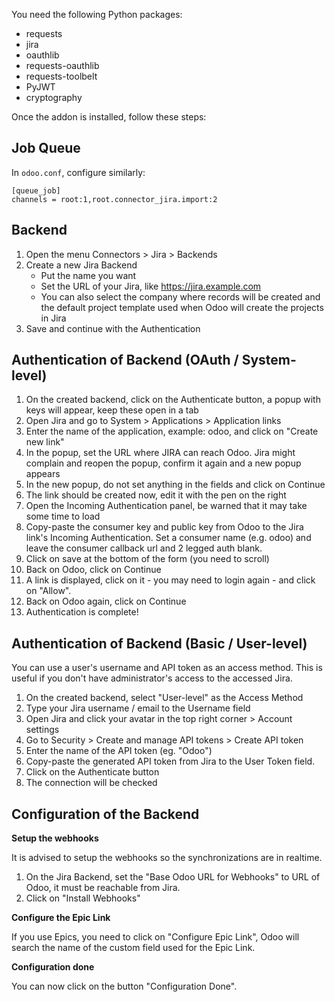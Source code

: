 You need the following Python packages:

- requests
- jira
- oauthlib
- requests-oauthlib
- requests-toolbelt
- PyJWT
- cryptography

Once the addon is installed, follow these steps:

## Job Queue

In `odoo.conf`, configure similarly:

``` 
[queue_job]
channels = root:1,root.connector_jira.import:2
```

## Backend

1.  Open the menu Connectors \> Jira \> Backends
2.  Create a new Jira Backend
    - Put the name you want
    - Set the URL of your Jira, like <https://jira.example.com>
    - You can also select the company where records will be created and
      the default project template used when Odoo will create the
      projects in Jira
3.  Save and continue with the Authentication

## Authentication of Backend (OAuth / System-level)

1.  On the created backend, click on the Authenticate button, a popup
    with keys will appear, keep these open in a tab
2.  Open Jira and go to System \> Applications \> Application links
3.  Enter the name of the application, example: odoo, and click on
    "Create new link"
4.  In the popup, set the URL where JIRA can reach Odoo. Jira might
    complain and reopen the popup, confirm it again and a new popup
    appears
5.  In the new popup, do not set anything in the fields and click on
    Continue
6.  The link should be created now, edit it with the pen on the right
7.  Open the Incoming Authentication panel, be warned that it may take
    some time to load
8.  Copy-paste the consumer key and public key from Odoo to the Jira
    link's Incoming Authentication. Set a consumer name (e.g. odoo) and
    leave the consumer callback url and 2 legged auth blank.
9.  Click on save at the bottom of the form (you need to scroll)
10. Back on Odoo, click on Continue
11. A link is displayed, click on it - you may need to login again - and
    click on "Allow".
12. Back on Odoo again, click on Continue
13. Authentication is complete!

## Authentication of Backend (Basic / User-level)

You can use a user's username and API token as an access method. This is useful
if you don't have administrator's access to the accessed Jira.

1. On the created backend, select "User-level" as the Access Method
2. Type your Jira username / email to the Username field
3. Open Jira and click your avatar in the top right corner > Account settings
4. Go to Security > Create and manage API tokens > Create API token
5. Enter the name of the API token (eg. "Odoo")
6. Copy-paste the generated API token from Jira to the User Token field.
7. Click on the Authenticate button
8. The connection will be checked

## Configuration of the Backend

**Setup the webhooks**

It is advised to setup the webhooks so the synchronizations are in
realtime.

1.  On the Jira Backend, set the "Base Odoo URL for Webhooks" to URL of
    Odoo, it must be reachable from Jira.
2.  Click on "Install Webhooks"

**Configure the Epic Link**

If you use Epics, you need to click on "Configure Epic Link", Odoo will
search the name of the custom field used for the Epic Link.

**Configuration done**

You can now click on the button "Configuration Done".
